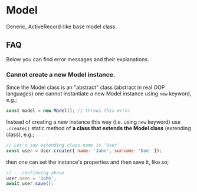 # Model

Generic, ActiveRecord-like base model class.

## FAQ

Below you can find error messages and their explanations.

### Cannot create a new Model instance.

Since the Model class is an "abstract" class (abstract in real OOP languages) one cannot instantiate a new Model instance using `new` keyword, e.g.;
```js
const model = new Model(); // throws this error
```

Instead of creating a new instance this way (i.e. using `new` keyword) use `.create()` static method of **a class that extends the Model class** (extending class), e.g.;
```js
// Let's say extending class name is 'User'
const user = User.create({ name: 'Jahn', surname: 'Doe' });
```

then one can set the instance's properties and then save it, like so;
```js
// ...continuing above
user.name = 'John';
await user.save();
```
